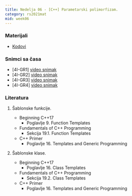```yaml
---
title: Nedelja 06 - [C++] Parametarski polimorfizam.
category: rs2021mat
mid: week06
---
```


### Materijali

- [Kodovi](https://github.com/MATF-RS21/zvanicni-materijali/tree/main/06-genericke-klase-funkcije)

### Snimci sa časa

- [4I-GR1] [video snimak](https://youtu.be/vThZok7aBLk)
- [4I-GR2] [video snimak](https://youtu.be/gZuhltG6TCw)
- [4I-GR3] [video snimak](http://enastava.matf.bg.ac.rs/~nikola_ajzenhamer/2020-2021/rs/RS%2006/RS%2006_player.html)
- [4I-GR4] [video snimak](https://youtu.be/vThZok7aBLk)

### Literatura

1. Šablonske funkcije.
    - Beginning C++17
        - Poglavlje 9. Function Templates
    - Fundamentals of C++ Programming
        - Sekcija 19.1. Function Templates
    - C++ Primer
        - Poglavlje 16. Templates and Generic Programming

1. Šablonske klase.
    - Beginning C++17
        - Poglavlje 16. Class Templates
    - Fundamentals of C++ Programming
        - Sekcija 19.2. Class Templates
    - C++ Primer
        - Poglavlje 16. Templates and Generic Programming 
